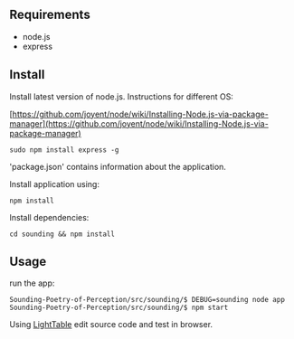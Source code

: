 ## Requirements

 * node.js
 * express

## Install

Install latest version of node.js. Instructions for different OS:

[https://github.com/joyent/node/wiki/Installing-Node.js-via-package-manager](https://github.com/joyent/node/wiki/Installing-Node.js-via-package-manager)

```
sudo npm install express -g
```

'package.json' contains information about the application.

Install application using:

```
npm install
```

Install dependencies:

```
cd sounding && npm install
```

## Usage

run the app:

```
Sounding-Poetry-of-Perception/src/sounding/$ DEBUG=sounding node app
Sounding-Poetry-of-Perception/src/sounding/$ npm start
```

Using [LightTable](http://www.lighttable.com) edit source code and test in browser.
